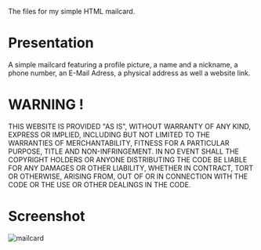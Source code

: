 The files for my simple HTML mailcard.

# Presentation
A simple mailcard featuring a profile picture, a name and a nickname, a phone number, an E-Mail Adress, a physical address as well a website link.

# WARNING !
THIS WEBSITE IS PROVIDED "AS IS", WITHOUT WARRANTY OF ANY KIND, EXPRESS OR IMPLIED, INCLUDING BUT NOT LIMITED TO THE WARRANTIES OF MERCHANTABILITY, FITNESS FOR A PARTICULAR PURPOSE, TITLE AND NON-INFRINGEMENT. IN NO EVENT SHALL THE COPYRIGHT HOLDERS OR ANYONE DISTRIBUTING THE CODE BE LIABLE FOR ANY DAMAGES OR OTHER LIABILITY, WHETHER IN CONTRACT, TORT OR OTHERWISE, ARISING FROM, OUT OF OR IN CONNECTION WITH THE CODE OR THE USE OR OTHER DEALINGS IN THE CODE.

# Screenshot
![mailcard](https://github.com/user-attachments/assets/59174caf-5555-4e51-84a2-deadae8d6a2d)
